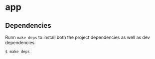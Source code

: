 # app

## Dependencies

Runn `make deps` to install both the project dependencies as well as dev
dependencies.

```shell
$ make deps
```
